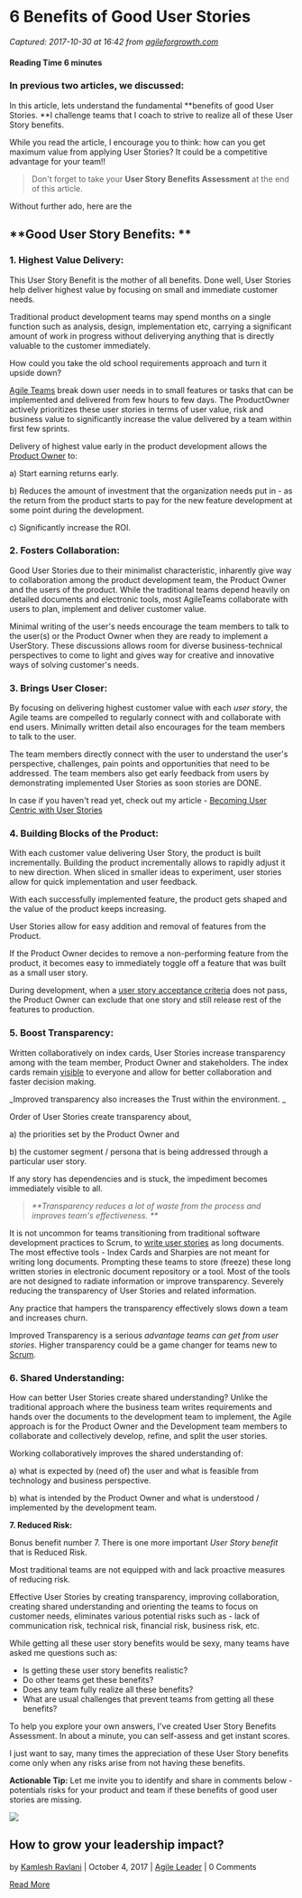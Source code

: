 # 6 Benefits of Good User Stories

_Captured: 2017-10-30 at 16:42 from [agileforgrowth.com](http://agileforgrowth.com/blog/userstory-benefits/?ref=quuu&utm_content=buffer26f09&utm_medium=social&utm_source=twitter.com&utm_campaign=buffer)_

#### Reading Time 6 minutes

### In previous two articles, we discussed:

In this article, lets understand the fundamental **benefits of good User Stories. **I challenge teams that I coach to strive to realize all of these User Story benefits.

While you read the article, I encourage you to think: how can you get maximum value from applying User Stories? It could be a competitive advantage for your team!!

> Don't forget to take your **User Story Benefits Assessment** at the end of this article.

Without further ado, here are the

## **Good User Story Benefits: **

### **1\. Highest Value Delivery:**

This User Story Benefit is the mother of all benefits. Done well, User Stories help deliver highest value by focusing on small and immediate customer needs.

Traditional product development teams may spend months on a single function such as analysis, design, implementation etc, carrying a significant amount of work in progress without deliverying anything that is directly valuable to the customer immediately.

How could you take the old school requirements approach and turn it upside down?

[ Agile Teams](http://agileforgrowth.com/agile-team/) break down user needs in to small features or tasks that can be implemented and delivered from few hours to few days. The ProductOwner actively prioritizes these user stories in terms of user value, risk and business value to significantly increase the value delivered by a team within first few sprints.

Delivery of highest value early in the product development allows the [Product Owner](http://agileforgrowth.com/cspo-training/) to:

a) Start earning returns early.

b) Reduces the amount of investment that the organization needs put in - as the return from the product starts to pay for the new feature development at some point during the development.

c) Significantly increase the ROI.

### **2\. Fosters Collaboration:**

Good User Stories due to their minimalist characteristic, inharently give way to collaboration among the product development team, the Product Owner and the users of the product. While the traditional teams depend heavily on detailed documents and electronic tools, most AgileTeams collaborate with users to plan, implement and deliver customer value.

Minimal writing of the user's needs encourage the team members to talk to the user(s) or the Product Owner when they are ready to implement a UserStory. These discussions allows room for diverse business-technical perspectives to come to light and gives way for creative and innovative ways of solving customer's needs.

### **3\. Brings User Closer:**

By focusing on delivering highest customer value with each _user story_, the Agile teams are compelled to regularly connect with and collaborate with end users. Minimally written detail also encourages for the team members to talk to the user.

The team members directly connect with the user to understand the user's perspective, challenges, pain points and opportunities that need to be addressed. The team members also get early feedback from users by demonstrating implemented User Stories as soon stories are DONE.

In case if you haven't read yet, check out my article - [Becoming User Centric with User Stories](http://agileforgrowth.com/blog/becoming-user-centric-with-user-stories/)

### **4\. Building Blocks of the Product:**

With each customer value delivering User Story, the product is built incrementally. Building the product incrementally allows to rapidly adjust it to new direction. When sliced in smaller ideas to experiment, user stories allow for quick implementation and user feedback.

With each successfully implemented feature, the product gets shaped and the value of the product keeps increasing.

User Stories allow for easy addition and removal of features from the Product.

If the Product Owner decides to remove a non-performing feature from the product, it becomes easy to immediately toggle off a feature that was built as a small user story.

During development, when a [user story acceptance criteria](http://agileforgrowth.com/blog/acceptance-criteria-checklist/) does not pass, the Product Owner can exclude that one story and still release rest of the features to production.

### **5\. Boost Transparency:**

Written collaboratively on index cards, User Stories increase transparency among with the team member, Product Owner and stakeholders. The index cards remain [visible](http://agileforgrowth.com/scrummaster-visible/) to everyone and allow for better collaboration and faster decision making.

_Improved transparency also increases the Trust within the environment. _

Order of User Stories create transparency about,

a) the priorities set by the Product Owner and

b) the customer segment / persona that is being addressed through a particular user story.

If any story has dependencies and is stuck, the impediment becomes immediately visible to all.

> _**Transparency reduces a lot of waste from the process and improves team's effectiveness. **_

It is not uncommon for teams transitioning from traditional software development practices to Scrum, to [write user stories](http://agileforgrowth.com/blog/how-to-write-good-user-stories/) as long documents. The most effective tools - Index Cards and Sharpies are not meant for writing long documents. Prompting these teams to store (freeze) these long written stories in electronic document repository or a tool. Most of the tools are not designed to radiate information or improve transparency. Severely reducing the transparency of User Stories and related information.

Any practice that hampers the transparency effectively slows down a team and increases churn.

Improved Transparency is a serious _advantage teams can get from user stories_. Higher transparency could be a game changer for teams new to [Scrum](http://agileforgrowth.com/scrum-framework/).

### **6\. Shared Understanding:**

How can better User Stories create shared understanding? Unlike the traditional approach where the business team writes requirements and hands over the documents to the development team to implement, the Agile approach is for the Product Owner and the Development team members to collaborate and collectively develop, refine, and split the user stories.

Working collaboratively improves the shared understanding of:

a) what is expected by (need of) the user and what is feasible from technology and business perspective.

b) what is intended by the Product Owner and what is understood / implemented by the development team.

**7\. Reduced Risk:**

Bonus benefit number 7. There is one more important _User Story benefit_ that is Reduced Risk.

Most traditional teams are not equipped with and lack proactive measures of reducing risk.

Effective User Stories by creating transparency, improving collaboration, creating shared understanding and orienting the teams to focus on customer needs, eliminates various potential risks such as - lack of communication risk, technical risk, financial risk, business risk, etc.

While getting all these user story benefits would be sexy, many teams have asked me questions such as:

  * Is getting these user story benefits realistic?
  * Do other teams get these benefits?
  * Does any team fully realize all these benefits?
  * What are usual challenges that prevent teams from getting all these benefits?

To help you explore your own answers, I've created User Story Benefits Assessment. In about a minute, you can self-assess and get instant scores.

I just want to say, many times the appreciation of these User Story benefits come only when any risks arise from not having these benefits.

**Actionable Tip:** Let me invite you to identify and share in comments below - potentials risks for your product and team if these benefits of good user stories are missing.

![](http://agileforgrowth.com/blog/userstory-benefits/?ref=quuu&utm_content=buffer26f09&utm_medium=social&utm_source=twitter.com&utm_campaign=buffer)

## How to grow your leadership impact?

by [Kamlesh Ravlani](http://agileforgrowth.com/blog/author/agileforgrowth/) | October 4, 2017 | [Agile Leader](http://agileforgrowth.com/blog/category/agile-leader/) | 0 Comments

[Read More](http://agileforgrowth.com/blog/leadership-impact/)
